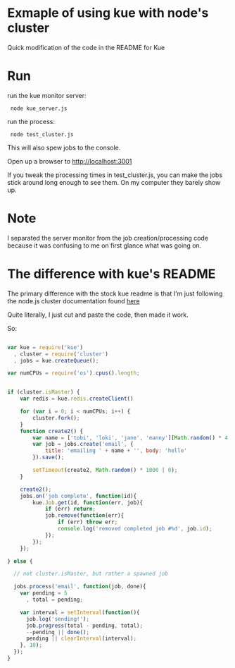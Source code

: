# Exmaple of using kue with node's cluster

Quick modification of the code in the README for Kue


# Run

run the kue monitor server:

     node kue_server.js


run the process:

     node test_cluster.js

This will also spew jobs to the console.

Open up a browser to <http://localhost:3001>

If you tweak the processing times in test_cluster.js, you can make the
jobs stick around long enough to see them.  On my computer they barely
show up.

# Note

I separated the server monitor from the job creation/processing code
because it was confusing to me on first glance what was going on.

# The difference with kue's README

The primary difference with the stock kue readme is that I'm just
following the node.js cluster documentation found
[here](http://nodejs.org/api/cluster.html#cluster_cluster)

Quite literally, I just cut and paste the code, then made it work.

So:

``` javascript

var kue = require('kue')
  , cluster = require('cluster')
  , jobs = kue.createQueue();

var numCPUs = require('os').cpus().length;


if (cluster.isMaster) {
    var redis = kue.redis.createClient()

    for (var i = 0; i < numCPUs; i++) {
        cluster.fork();
    }
    function create2() {
        var name = ['tobi', 'loki', 'jane', 'manny'][Math.random() * 4 | 0];
        var job = jobs.create('email', {
            title: 'emailing ' + name + '', body: 'hello'
        }).save();

        setTimeout(create2, Math.random() * 1000 | 0);
    }

    create2();
    jobs.on('job complete', function(id){
        kue.Job.get(id, function(err, job){
            if (err) return;
            job.remove(function(err){
                if (err) throw err;
                console.log('removed completed job #%d', job.id);
            });
        });
    });

} else {

  // not cluster.isMaster, but rather a spawned job

  jobs.process('email', function(job, done){
    var pending = 5
      , total = pending;

    var interval = setInterval(function(){
      job.log('sending!');
      job.progress(total - pending, total);
      --pending || done();
      pending || clearInterval(interval);
    }, 10);
  });
}
```
